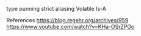 
type punning 
strict aliasing 
Volatile
Is-A

References
https://blog.regehr.org/archives/959
https://www.youtube.com/watch?v=KHa-OSrZPGo
